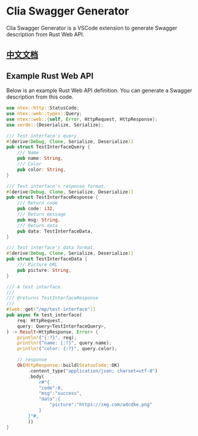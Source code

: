 # Clia Swagger Generator

Clia Swagger Generator is a VSCode extension to generate Swagger description from Rust Web API.

## [中文文档](https://juejin.cn/post/7100010294360932383/)

## Example Rust Web API

Below is an example Rust Web API definition. You can generate a Swagger description from this code.

```rust
use ntex::http::StatusCode;
use ntex::web::types::Query;
use ntex::web::{self, Error, HttpRequest, HttpResponse};
use serde::{Deserialize, Serialize};

/// Test interface's query.
#[derive(Debug, Clone, Serialize, Deserialize)]
pub struct TestInterfaceQuery {
    /// Name
    pub name: String,
    /// Color
    pub color: String,
}

/// Test interface's response format.
#[derive(Debug, Clone, Serialize, Deserialize)]
pub struct TestInterfaceResponse {
    /// Return code
    pub code: i32,
    /// Return message
    pub msg: String,
    /// Return data
    pub data: TestInterfaceData,
}

/// Test interface's data format.
#[derive(Debug, Clone, Serialize, Deserialize)]
pub struct TestInterfaceData {
    /// Picture URL
    pub picture: String,
}

/// A test interface.
///
/// @returns TestInterfaceResponse
///
#[web::get("/mp/test-interface")]
pub async fn test_interface(
    req: HttpRequest,
    query: Query<TestInterfaceQuery>,
) -> Result<HttpResponse, Error> {
    println!("{:?}", req);
    println!("name: {:?}", query.name);
    println!("color: {:?}", query.color);

    // response
    Ok(HttpResponse::build(StatusCode::OK)
        .content_type("application/json; charset=utf-8")
        .body(
            r#"{
            "code":0,
            "msg":"success",
            "data":{
                "picture":"https://img.com/adcdke.png"
            }
        }"#,
        ))
}
```
